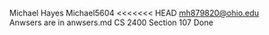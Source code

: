 Michael Hayes
Michael5604
<<<<<<< HEAD
mh879820@ohio.edu
Anwsers are in anwsers.md
CS 2400
Section 107 
Done
